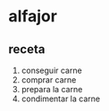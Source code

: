# alfajor
## receta
1. conseguir carne 
2. comprar carne
2. prepara la carne
3. condimentar la carne  



